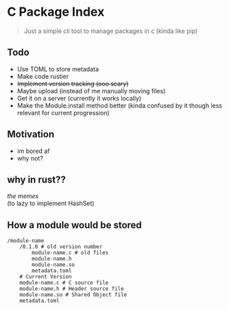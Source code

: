 # C Package Index

> Just a simple cli tool to manage packages in c
> (kinda like pip)

## Todo
- Use TOML to store metadata
- Make code rustier
- ~~Implement version tracking (ooo scary)~~
- Maybe upload (instead of me manually moving files)
- Get it on a server (currently it works locally)
- Make the Module.install method better (kinda confused by it though less relevant for current progression)

## Motivation
- im bored af
- why not?


## why in rust??
*the memes* <br>
(to lazy to implement HashSet) <br>


## How a module would be stored
```
/module-name
    /0.1.0 # old version number
        module-name.c # old files
        module-name.h
        module-name.so
        metadata.toml
    # Current Version
    module-name.c # C source file
    module-name.h # Header source file
    module-name.so # Shared Object file
    metadata.toml
```
    